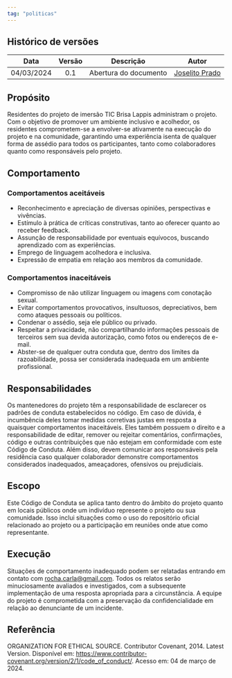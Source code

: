 ```yaml
---
tag: "politicas"
---
```


## Histórico de versões

| Data       | Versão | Descrição                      | Autor |
| :--------: | :----: | :----------------------------: | :-------: |
| 04/03/2024 |  0.1   |     Abertura do documento      | [Joselito Prado](https://github.com/joselitopradomarques) |

## Propósito

Residentes do projeto de imersão TIC Brisa Lappis administram o projeto. Com o objetivo de promover um ambiente inclusivo e acolhedor, os residentes comprometem-se a envolver-se ativamente na execução do projeto e na comunidade, garantindo uma experiência isenta de qualquer forma de assédio para todos os participantes, tanto como colaboradores quanto como responsáveis pelo projeto.

## Comportamento

### Comportamentos aceitáveis

- Reconhecimento e apreciação de diversas opiniões, perspectivas e vivências.
- Estímulo à prática de críticas construtivas, tanto ao oferecer quanto ao receber feedback.
- Assunção de responsabilidade por eventuais equívocos, buscando aprendizado com as experiências.
- Emprego de linguagem acolhedora e inclusiva.
- Expressão de empatia em relação aos membros da comunidade.

### Comportamentos inaceitáveis

- Compromisso de não utilizar linguagem ou imagens com conotação sexual.
- Evitar comportamentos provocativos, insultuosos, depreciativos, bem como ataques pessoais ou políticos.
- Condenar o assédio, seja ele público ou privado.
- Respeitar a privacidade, não compartilhando informações pessoais de terceiros sem sua devida autorização, como fotos ou endereços de e-mail.
- Abster-se de qualquer outra conduta que, dentro dos limites da razoabilidade, possa ser considerada inadequada em um ambiente profissional.

## Responsabilidades

Os mantenedores do projeto têm a responsabilidade de esclarecer os padrões de conduta estabelecidos no código. Em caso de dúvida, é incumbência deles tomar medidas corretivas justas em resposta a quaisquer comportamentos inaceitáveis. Eles também possuem o direito e a responsabilidade de editar, remover ou rejeitar comentários, confirmações, código e outras contribuições que não estejam em conformidade com este Código de Conduta. Além disso, devem comunicar aos responsáveis pela residência caso qualquer colaborador demonstre comportamentos considerados inadequados, ameaçadores, ofensivos ou prejudiciais.

## Escopo

Este Código de Conduta se aplica tanto dentro do âmbito do projeto quanto em locais públicos onde um indivíduo represente o projeto ou sua comunidade. Isso inclui situações como o uso do repositório oficial relacionado ao projeto ou a participação em reuniões onde atue como representante.

## Execução

Situações de comportamento inadequado podem ser relatadas entrando em contato com rocha.carla@gmail.com. Todos os relatos serão minuciosamente avaliados e investigados, com a subsequente implementação de uma resposta apropriada para a circunstância. A equipe do projeto é comprometida com a preservação da confidencialidade em relação ao denunciante de um incidente.


## Referência

ORGANIZATION FOR ETHICAL SOURCE. Contributor Covenant, 2014. Latest Version. Disponível em: https://www.contributor-covenant.org/version/2/1/code_of_conduct/. Acesso em: 04 de março de 2024.